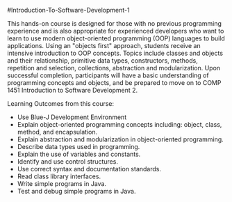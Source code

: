 #Introduction-To-Software-Development-1

This hands-on course is designed for those with no previous programming experience and is also appropriate for experienced developers who want to learn to use modern object-oriented programming (OOP) languages to build applications. Using an "objects first" approach, students receive an intensive introduction to OOP concepts. Topics include classes and objects and their relationship, primitive data types, constructors, methods, repetition and selection, collections, abstraction and modularization. Upon successful completion, participants will have a basic understanding of programming concepts and objects, and be prepared to move on to COMP 1451 Introduction to Software Development 2.

Learning Outcomes from this course:
<ul>
<li>Use Blue-J Development Environment</li>   
<li>Explain object-oriented programming concepts including: object, class, method, and encapsulation.</li>   
<li>Explain abstraction and modularization in object-oriented programming.</li> 
<li>Describe data types used in programming.</li> 
<li>Explain the use of variables and constants.</li> 
<li>Identify and use control structures.</li> 
<li>Use correct syntax and documentation standards.</li>  
<li>Read class library interfaces.</li> 
<li>Write simple programs in Java.</li> 
<li>Test and debug simple programs in Java.</li>  
</ul>
